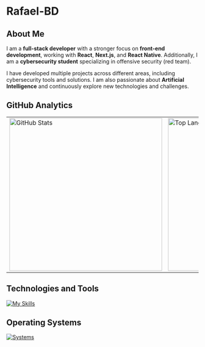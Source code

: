 # Rafael-BD

## About Me

I am a **full-stack developer** with a stronger focus on **front-end development**, working with **React**, **Next.js**, and **React Native**. Additionally, I am a **cybersecurity student** specializing in offensive security (red team).  

I have developed multiple projects across different areas, including cybersecurity tools and solutions. I am also passionate about **Artificial Intelligence** and continuously explore new technologies and challenges.

## GitHub Analytics

<div align="center">
  <table>
    <tr>
      <td>
        <img src="https://github-readme-stats.vercel.app/api?username=Rafael-BD&theme=radical&hide_border=false&include_all_commits=true&line_height=25" width="400px" alt="GitHub Stats" />
      </td>
      <td>
        <img src="https://github-readme-stats.vercel.app/api/top-langs/?username=Rafael-BD&theme=radical&hide_border=false&include_all_commits=true&count_private=true&layout=compact" width="400px" alt="Top Languages" />
      </td>
    </tr>
  </table>
</div>

## Technologies and Tools

[![My Skills](https://skillicons.dev/icons?i=html,css,js,ts,cs,python,react,next,git,github,vscode,unity,obsidian,notion,deno,nodejs,bun,styledcomponents,tailwindcss,gitlab,pnpm,mysql,mongodb,supabase,firebase,anaconda,postman,tensorflow)](https://skillicons.dev)

## Operating Systems

[![Systems](https://skillicons.dev/icons?i=windows,linux,kali)](https://skillicons.dev)
